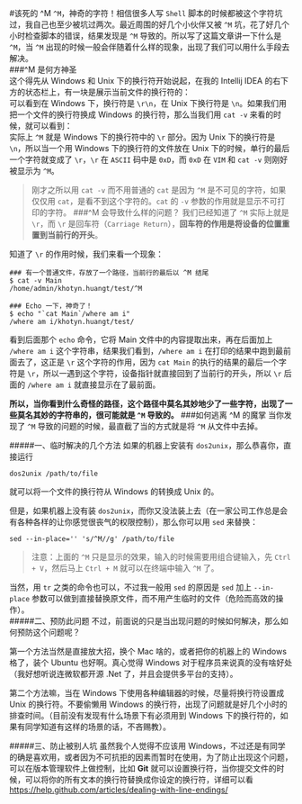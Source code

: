 #该死的 ^M
`^M`，神奇的字符！相信很多人写 `Shell` 脚本的时候都被这个字符坑过，我自己也至少被坑过两次。最近周围的好几个小伙伴又被 `^M` 坑，花了好几个小时检查脚本的错误，结果发现是 `^M` 导致的。所以写了这篇文章讲一下什么是 `^M`，当 `^M` 出现的时候一般会伴随着什么样的现象，出现了我们可以用什么手段去解决。  
###^M 是何方神圣  
这个得先从 Windows 和 Unix 下的换行符开始说起，在我的 Intellij IDEA 的右下方的状态栏上，有一块是展示当前文件的换行符的：  
![]()  
可以看到在 Windows 下，换行符是 `\r\n`，在 Unix 下换行符是 `\n`。如果我们用把一个文件的换行符换成 Windows 的换行符，那么当我们用 `cat -v` 来看的时候，就可以看到：  
![]()  
实际上 `^M` 就是 Windows 下的换行符中的 `\r` 部分。因为 Unix 下的换行符是 `\n`，所以当一个用 Windows 下的换行符的文件放在 Unix 下的时候，单行的最后一个字符就变成了 `\r`，`\r` 在 `ASCII` 码中是 `0xD`，而 `0xD` 在 `VIM` 和 `cat -v` 则刚好被显示为 `^M`。  
>刚才之所以用 `cat -v` 而不用普通的 `cat` 是因为 `^M` 是不可见的字符，如果仅仅用 `cat`，是看不到这个字符的。`cat` 的 `-v` 参数的作用就是显示不可打印的字符。 
###^M 会导致什么样的问题？
我们已经知道了 `^M` 实际上就是 `\r`，而 `\r` 是回车符（`Carriage Return`），**回车符的作用是将设备的位置重置到当前行的开头**。  

知道了 `\r` 的作用时候，我们来看一个现象：  
```
### 有一个普通文件，存放了一个路径，当前行的最后以 ^M 结尾
$ cat -v Main
/home/admin/khotyn.huangt/test/^M

### Echo 一下，神奇了！
$ echo "`cat Main`/where am i"
/where am i/khotyn.huangt/test/
```
看到后面那个 `echo` 命令，它将 Main 文件中的内容提取出来，再在后面加上 `/where am i` 这个字符串，结果我们看到，`/where am i` 在打印的结果中跑到最前面去了，这正是 `\r` 这个字符的作用，因为 `cat Main` 的执行的结果的最后一个字符是 `\r`，所以一遇到这个字符，设备指针就直接回到了当前行的开头，所以 `\r` 后面的 `/where am i` 就直接显示在了最前面。

**所以，当你看到什么奇怪的路径，这个路径中莫名其妙地少了一些字符，出现了一些莫名其妙的字符串的，很可能就是 `^M` 导致的。**
###如何逃离 ^M 的魔掌
当你发现了 `^M` 导致的问题的时候，最直截了当的方式就是将 `^M` 从文件中去掉。

#####一、临时解决的几个方法
如果的机器上安装有 `dos2unix`，那么恭喜你，直接运行
```
dos2unix /path/to/file
```
就可以将一个文件的换行符从 Windows 的转换成 Unix 的。

但是，如果机器上没有装 `dos2unix`，而你又没法装上去（在一家公司工作总是会有各种各样的让你感觉很丧气的权限控制），那么你可以用 `sed` 来替换：
```
sed --in-place='' 's/^M//g' /path/to/file
```
>注意：上面的 `^M` 只是显示的效果，输入的时候需要用组合键输入，先 `Ctrl + V`，然后马上 `Ctrl + M` 就可以在终端中输入 `^M` 了。    

当然，用 `tr` 之类的命令也可以，不过我一般用 `sed` 的原因是 `sed` 加上 `--in-place` 参数可以做到直接替换原文件，而不用产生临时的文件（危险而高效的操作）。  
#####二、预防此问题
不过，前面说的只是当出现问题的时候如何解决，那么如何预防这个问题呢？

第一个方法当然是直接放大招，换个 Mac 啥的，或者把你的机器上的 Windows 格了，装个 Ubuntu 也好啊。真心觉得 Windows 对于程序员来说真的没有啥好处（我好想听说连微软都开源 .Net 了，并且会提供多平台的支持）。

第二个方法嘛，当在 Windows 下使用各种编辑器的时候，尽量将换行符设置成 Unix 的换行符。不要偷懒用 Windows 的换行符，出现了问题就是好几个小时的排查时间。（目前没有发现有什么场景下有必须用到 Windows 下的换行符的，如果有同学知道有这样的场景的话，不吝赐教）。

#####三、防止被别人坑
虽然我个人觉得不应该用 Windows，不过还是有同学的确是喜欢用，或者因为不可抗拒的因素而暂时在使用，为了防止出现这个问题，可以在版本管理软件上做控制，比如 **Git** 就可以设置换行符，当你提交文件的时候，可以将你的所有文本的换行符替换成你设定的换行符，详细可以看 https://help.github.com/articles/dealing-with-line-endings/
